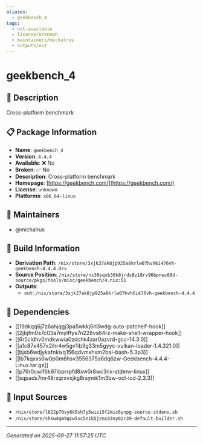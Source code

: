 ```yaml
---
aliases:
  - geekbench_4
tags:
  - not-available
  - license/unknown
  - maintainers/michalrus
  - outputs/out
---
```


# geekbench_4

## 📝 Description

Cross-platform benchmark

## 📋 Package Information

- **Name**: `geekbench_4`
- **Version**: `4.4.4`
- **Available**: ❌ No
- **Broken**: ✅ No
- **Description**: Cross-platform benchmark
- **Homepage**: [https://geekbench.com/](https://geekbench.com/)
- **License**: `unknown`
- **Platforms**: `x86_64-linux`
## 👥 Maintainers

- @michalrus


## 🔧 Build Information

- **Derivation Path**: `/nix/store/3xjk37ak8jp925a8krlw07hvh6i476vh-geekbench-4.4.4.drv`
- **Source Position**: `/nix/store/ns30sqxb36k8jrds8z18rv96bpnwc60d-source/pkgs/tools/misc/geekbench/4.nix:51`
- **Outputs**:
  - `out`:  `/nix/store/3xjk37ak8jp925a8krlw07hvh6i476vh-geekbench-4.4.4`

## 🔗 Dependencies

- [[19dkqq6j7z6ahjqgj3pa5wkkj6rl3wdg-auto-patchelf-hook]]
- [[2jbjfm0s7c03a7mylffys7n228vs64rz-make-shell-wrapper-hook]]
- [[6r5cldhv0mdkwwia0zdchk4aar0azvrd-gcc-14.3.0]]
- [[a1c87x457x2ihr4w5gv1ib3g33m5gyyc-vulkan-loader-1.4.321.0]]
- [[bjsb6wdjykafnkixq156qdvmxhsm2bai-bash-5.3p3]]
- [[lb7kqxxs6w0p0m6hsv3556375s6dq6zw-Geekbench-4.4.4-Linux.tar.gz]]
- [[p76r0cwlf6k97ibprrpfd8xw0r8wc3nx-stdenv-linux]]
- [[sqpads7mr48rxqrxvxjkg8rsymk1m3bw-ocl-icd-2.3.3]]

## 📁 Input Sources

- `/nix/store/l622p70vy8k5sh7y5wizi5f2mic6ynpg-source-stdenv.sh`
- `/nix/store/shkw4qm9qcw5sc5n1k5jznc83ny02r39-default-builder.sh`

---
*Generated on 2025-09-27 11:57:25 UTC*
